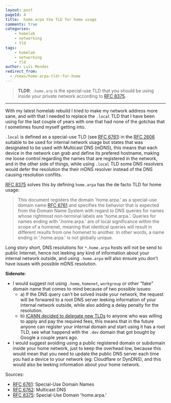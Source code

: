 ```yaml
---
layout: post
pageId: 4
title:  home.arpa the TLD for home usage
comments: true
categories:
    - homelab
    - networking
    - tld
tags:
    - homelab
    - networking
    - tld
author: Luis Mendes
redirect_from:
  - /news/home-arpa-tldr-for-home
---
```


> **TLDR**: `.home.arp` is the special-use TLD that you should be using inside your private network according to [RFC 8375][rfc8375].

---

With my latest homelab rebuild I tried to make my network address more sane, and with that I needed to replace the `.local` TLD that I have been using for the last couple of years with one that had none of the gotchas that I sometimes found myself getting into.

`.local` is defined as a special-use TLD (see [RFC 6761][rfc6761]) in the [RFC 2606][rfc2606] suitable to be used for internal network usage but states that was designated to be used with Multicast DNS (mDNS), this means that each device in the network can grab and define its prefered hostname, making me loose control regarding the names that are registered in the network, and in the other side of things, while using `.local` TLD some DNS resolvers would defer the resolution the their mDNS resolver instead of the DNS causing resolution conflits.

 [RFC 8375][rfc8375] solves this by defining `home.arpa` has the de facto TLD for home usage:

 > This document registers the domain 'home.arpa.' as a special-use
   domain name [RFC 6761][rfc6761] and specifies the behavior that is expected
   from the Domain Name System with regard to DNS queries for names
   whose rightmost non-terminal labels are 'home.arpa.'.  Queries for
   names ending with '.home.arpa.' are of local significance within the
   scope of a homenet, meaning that identical queries will result in
   different results from one homenet to another.  In other words, a
   name ending in '.home.arpa.' is not globally unique.

Long story short, DNS resolutions for `*.home.arpa` hosts will not be send to public Internet, hence not leeking any kind of information about your internal network outside, and using `.home.arpa` will also ensure you don't have issues with possible mDNS resolution.

**Sidenote**:

- I would suggest not using `.home`, `homenet`, `workgroup` or other "fake" domain name that comes to mind because of two possible issues:
  - a) If the DNS query can't be solved inside your network, the request will be forwared to a root DNS server leeking information of your internal network outside, while also adding a delay penalty for the resolution.
  - b) [ICANN decided to delegate new TLDs][newtlds] to anyone who was willing to apply and pay the required fees,  this means that in the future anyone can register your internal domain and start using it has a root TLD, see what happend with the `.dev` domain that got bought by Google a couple years ago.
- I would suggest avoiding using a public registered domain or subdomain inside your home network, just to keep the overhead low, because this would mean that you need to update the public DNS server each time you had a device to your network (eg: Cloudflare or DynDNS), and this would also be leeking information about your home network.

Sources:


- [RFC 6761][rfc6761]: Special-Use Domain Names
- [RFC 6762][rfc6762]: Multicast DNS
- [RFC 8375][rfc8375]: Special-Use Domain 'home.arpa.'

[rfc2606]: https://tools.ietf.org/html/rfc2606
[rfc6761]: https://tools.ietf.org/html/rfc6761
[rfc6762]: https://tools.ietf.org/html/rfc6762
[rfc8375]: https://tools.ietf.org/html/rfc8375
[newtlds]: https://newgtlds.icann.org/en/

